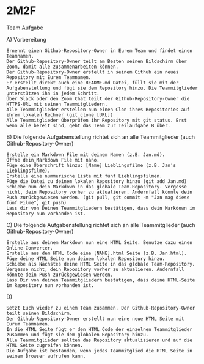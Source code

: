# 2M2F
Team Aufgabe

A) Vorbereitung

    Ernennt einen Github-Repository-Owner in Eurem Team und findet einen Teamnamen.
    Der Github-Repository-Owner teilt am Besten seinen Bildschirm über Zoom, damit alle zusammenarbeiten können.
    Der Github-Repository-Owner erstellt in seinem Github ein neues Repository mit Eurem Teamnamen.
    Er erstellt direkt auch eine README.md Datei, füllt sie mit der Aufgabenstellung und fügt sie dem Repository hinzu. Die Teammitglieder unterstützen ihn in jedem Schritt.
    Über Slack oder den Zoom Chat teilt der Github-Repository-Owner die HTTPS-URL mit seinen Teammitgliedern.
    Alle Teammitglieder erstellen nun einen Clon ihres Repositories auf ihrem lokalen Rechner (git clone [URL])
    Alle Teammitglieder überprüfen ihr Repository mit git status. Erst wenn alle bereit sind, geht das Team zur Teilaufgabe B über.

B) Die folgende Aufgabenstellung richtet sich an alle Teammitglieder (auch Github-Repository-Owner)

    Erstelle ein Markdown File mit deinem Namen (z.B. Jan.md).
    Öffne dein Markdown File mit nano.
    Füge eine Überschrift hinzu: [Name] Lieblingsfilme (z.B. Jan's Lieblingsfilme).
    Erstelle eine nummerische Liste mit fünf Lieblingsfilmen.
    Füge die Datei zu deinem lokalen Repository hinzu (git add Jan.md)
    Schiebe nun dein Markdown in das globale Team-Repository. Vergesse nicht, dein Repository vorher zu aktualieren. Andernfall könnte dein Push zurückgewiesen werden. (git pull, git commit -m "Jan mag diese fünf Filme", git push)
    Lass dir von Deinen Teammitgliedern bestätigen, dass dein Markdown im Repository nun vorhanden ist.

C) Die folgende Aufgabenstellung richtet sich an alle Teammitglieder (auch Github-Repository-Owner)

    Erstelle aus deinem Markdown nun eine HTML Seite. Benutze dazu einen Online Converter.
    Erstelle aus dem HTML Code eine [NAME].html Seite (z.B. Jan.html).
    Füge deine HTML Seite nun deinem lokalen Repository hinzu.
    Schiebe als Nächstes deine HTML Seite in das globale Team-Repository. Vergesse nicht, dein Repository vorher zu aktualieren. Andernfall könnte dein Push zurückgewiesen werden.
    Lass Dir von deinen Teammitgliedern bestätigen, dass deine HTML-Seite im Repository nun vorhanden ist.

D)

    Setzt Euch wieder zu einem Team zusammen. Der Github-Repository-Owner teilt seinen Bildschirm.
    Der Github-Repository-Owner erstellt nun eine neue HTML Seite mit Eurem Teamnamen.
    In die HTML Seite fügt er den HTML Code der einzelnen Teammitglieder zusammen und fügt sie dem globalen Repository hinzu.
    Alle Teammitglieder sollten das Repository aktualisieren und auf die HTML Seite zugreifen können.
    Die Aufgabe ist bestanden, wenn jedes Teammitglied die HTML Seite in seinem Browser aufrufen kann.
